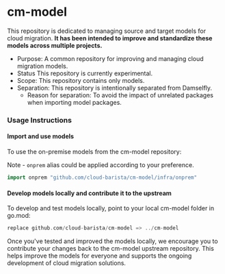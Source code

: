 # cm-model

This repository is dedicated to managing source and target models for cloud migration. **It has been intended to improve and standardize these models across multiple projects.**

* Purpose: A common repository for improving and managing cloud migration models.
* Status This repository is currently experimental.
* Scope: This repository contains only models.
* Separation: This repository is intentionally separated from Damselfly.
  - Reason for separation: To avoid the impact of unrelated packages when importing model packages.


### Usage Instructions
#### Import and use models

To use the on-premise models from the cm-model repository:

Note - `onprem` alias could be applied according to your preference.
```go
import onprem "github.com/cloud-barista/cm-model/infra/onprem"
```

#### Develop models locally and contribute it to the upstream

To develop and test models locally, point to your local cm-model folder in go.mod:

```go
replace github.com/cloud-barista/cm-model => ../cm-model
```

Once you've tested and improved the models locally, we encourage you to contribute your changes back to the cm-model upstream repository. 
This helps improve the models for everyone and supports the ongoing development of cloud migration solutions.
